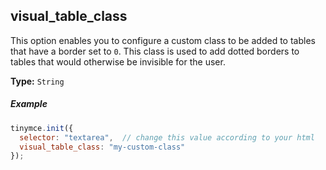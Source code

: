 ## visual_table_class

This option enables you to configure a custom class to be added to tables that have a border set to `0`. This class is used to add dotted borders to tables that would otherwise be invisible for the user.

**Type:** `String`

##### Example

```js
tinymce.init({
  selector: "textarea",  // change this value according to your html
  visual_table_class: "my-custom-class"
});
```
